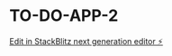 # TO-DO-APP-2

[Edit in StackBlitz next generation editor ⚡️](https://stackblitz.com/~/github.com/AldereteRuben/TO-DO-APP-2)